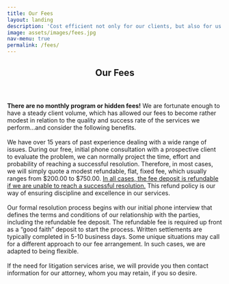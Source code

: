 ```yaml
---
title: Our Fees
layout: landing
description: 'Cost efficient not only for our clients, but also for us'
image: assets/images/fees.jpg
nav-menu: true
permalink: /fees/
---
```


<!-- Main -->
<div id="main">

<!-- One -->
<section id="one">
	<div class="inner">
	<header class="major">
		<h2>Our Fees</h2>
	</header>
		<p><span style="font-weight:bold">There are no monthly program or hidden fees!</span> We are fortunate enough to have a
steady client volume, which has allowed our fees to become rather modest in relation to
the quality and success rate of the services we perform…and consider the following
benefits.
<br>
<br>
We have over 15 years of past experience dealing with a wide range of issues. During
our free, initial phone consultation with a prospective client to evaluate the problem, we
can normally project the time, effort and probability of reaching a successful resolution.
Therefore, in most cases, we will simply quote a modest refundable, flat, fixed fee, which
usually ranges from $200.00 to $750.00. <span style="text-decoration:underline">In all cases, the fee deposit is refundable if we
are unable to reach a successful resolution.</span> This refund policy is our way of ensuring
discipline and excellence in our services.
<br>
<br>
Our formal resolution process begins with our initial phone interview that defines the
terms and conditions of our relationship with the parties, including the refundable fee
deposit. The refundable fee is required up front as a “good faith” deposit to start the
process. Written settlements are typically completed in 5-10 business days.
Some unique situations may call for a different approach to our fee arrangement. In such
cases, we are adapted to being flexible.
<br>
<br>
If the need for litigation services arise, we will provide you then contact information for
our attorney, whom you may retain, if you so desire.</p>
